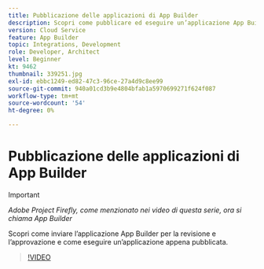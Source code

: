 ```yaml
---
title: Pubblicazione delle applicazioni di App Builder
description: Scopri come pubblicare ed eseguire un’applicazione App Builder.
version: Cloud Service
feature: App Builder
topic: Integrations, Development
role: Developer, Architect
level: Beginner
kt: 9462
thumbnail: 339251.jpg
exl-id: ebbc1249-ed82-47c3-96ce-27a4d9c8ee99
source-git-commit: 940a01cd3b9e4804bfab1a5970699271f624f087
workflow-type: tm+mt
source-wordcount: '54'
ht-degree: 0%

---
```


# Pubblicazione delle applicazioni di App Builder

>[!IMPORTANT]
>
> _Adobe Project Firefly, come menzionato nei video di questa serie, ora si chiama App Builder_

Scopri come inviare l’applicazione App Builder per la revisione e l’approvazione e come eseguire un’applicazione appena pubblicata.

>[!VIDEO](https://video.tv.adobe.com/v/339251/?quality=12&learn=on)
